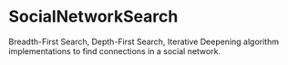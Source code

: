 # SocialNetworkSearch
Breadth-First Search, Depth-First Search, Iterative Deepening algorithm implementations to find connections in a social network.
